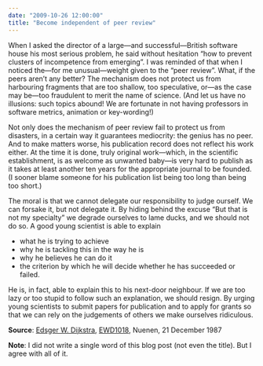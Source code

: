 ```yaml
---
date: "2009-10-26 12:00:00"
title: "Become independent of peer review"
---
```




When I asked the director of a large&mdash;and successful&mdash;British software house his most serious problem, he said without hesitation &ldquo;how to prevent clusters of incompetence from emerging&rdquo;. I was reminded of that when I noticed the&mdash;for me unusual&mdash;weight given to the &ldquo;peer review&rdquo;. What, if the peers aren&rsquo;t any better? The mechanism does not protect us from harbouring fragments that are too shallow, too speculative, or&mdash;as the case may be&mdash;too fraudulent to merit the name of science. (And let us have no illusions: such topics abound! We are fortunate in not having professors in software metrics, animation or key-wording!)

Not only does the mechanism of peer review fail to protect us from disasters, in a certain way it guarantees mediocrity: the genius has no peer. And to make matters worse, his publication record does not reflect his work either. At the time it is done, truly original work&mdash;which, in the scientific establishment, is as welcome as unwanted baby&mdash;is very hard to publish as it takes at least another ten years for the appropriate journal to be founded. (I sooner blame someone for his publication list being too long than being too short.)

The moral is that we cannot delegate our responsibility to judge ourself. We can forsake it, but not delegate it. By hiding behind the excuse &ldquo;But that is not my specialty&rdquo; we degrade ourselves to lame ducks, and we should not do so. A good young scientist is able to explain

- what he is trying to achieve
- why he is tackling this in the way he is
- why he believes he can do it
- the criterion by which he will decide whether he has succeeded or failed.


He is, in fact, able to explain this to his next-door neighbour. If we are too lazy or too stupid to follow such an explanation, we should resign. By urging young scientists to submit papers for publication and to apply for grants so that we can rely on the judgements of others we make ourselves ridiculous.

__Source__: [Edsger W. Dijkstra](https://en.wikipedia.org/wiki/Edsger_W._Dijkstra), [EWD1018](http://www.cs.utexas.edu/users/EWD/transcriptions/EWD10xx/EWD1018.html), Nuenen, 21 December 1987

__Note__: I did not write a single word of this blog post (not even the title). But I agree with all of it.

